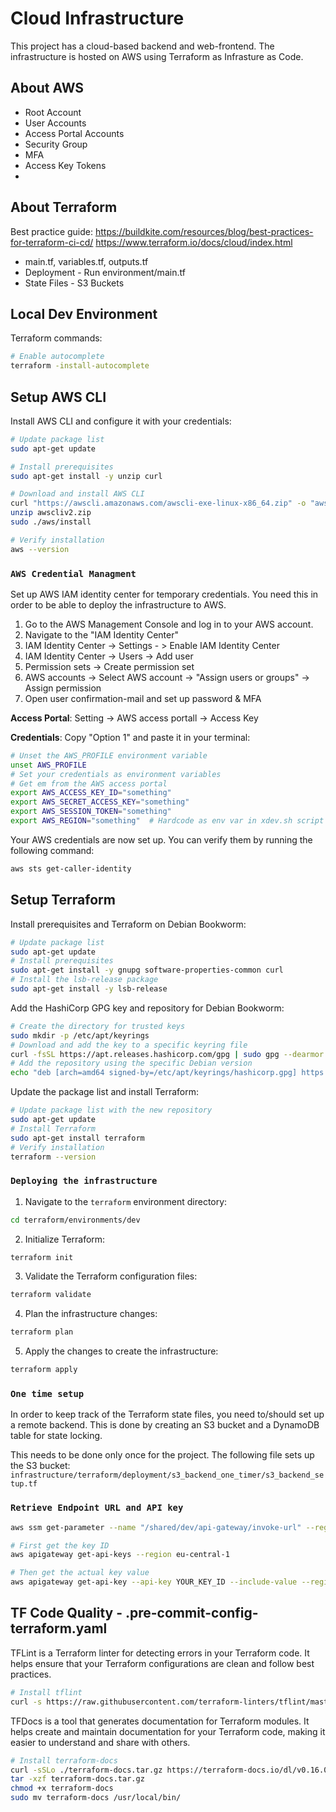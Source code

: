 # Cloud Infrastructure
This project has a cloud-based backend and web-frontend. The infrastructure is hosted on AWS using Terraform as Infrasture as Code.

## About AWS
- Root Account
- User Accounts
- Access Portal Accounts
- Security Group
- MFA
- Access Key Tokens
-

## About Terraform
Best practice guide: https://buildkite.com/resources/blog/best-practices-for-terraform-ci-cd/
https://www.terraform.io/docs/cloud/index.html

- main.tf, variables.tf, outputs.tf
- Deployment - Run environment/main.tf
- State Files - S3 Buckets

## Local Dev Environment
Terraform commands:
```Bash
# Enable autocomplete
terraform -install-autocomplete
```

## Setup AWS CLI
Install AWS CLI and configure it with your credentials:

```Bash
# Update package list
sudo apt-get update

# Install prerequisites
sudo apt-get install -y unzip curl

# Download and install AWS CLI
curl "https://awscli.amazonaws.com/awscli-exe-linux-x86_64.zip" -o "awscliv2.zip"
unzip awscliv2.zip
sudo ./aws/install

# Verify installation
aws --version
```

### ```AWS Credential Managment```
Set up AWS IAM identity center for temporary credentials. You need this in order to be able to deploy the infrastructure to AWS.
1. Go to the AWS Management Console and log in to your AWS account.
2. Navigate to the "IAM Identity Center"
3. IAM Identity Center -> Settings - > Enable IAM Identity Center
4. IAM Identity Center -> Users -> Add user
5. Permission sets -> Create permission set
6. AWS accounts -> Select AWS account -> "Assign users or groups" -> Assign permission
7. Open user confirmation-mail and set up password & MFA

**Access Portal**: Setting -> AWS access portall -> Access Key

**Credentials**: Copy "Option 1" and paste it in your terminal:
```Bash
# Unset the AWS_PROFILE environment variable
unset AWS_PROFILE
# Set your credentials as environment variables
# Get em from the AWS access portal
export AWS_ACCESS_KEY_ID="something"
export AWS_SECRET_ACCESS_KEY="something"
export AWS_SESSION_TOKEN="something"
export AWS_REGION="something"  # Hardcode as env var in xdev.sh script
```

Your AWS credentials are now set up. You can verify them by running the following command:
```Bash
aws sts get-caller-identity
```


## Setup Terraform
Install prerequisites and Terraform on Debian Bookworm:
```Bash
# Update package list
sudo apt-get update
# Install prerequisites
sudo apt-get install -y gnupg software-properties-common curl
# Install the lsb-release package
sudo apt-get install -y lsb-release
```

Add the HashiCorp GPG key and repository for Debian Bookworm:
```Bash
# Create the directory for trusted keys
sudo mkdir -p /etc/apt/keyrings
# Download and add the key to a specific keyring file
curl -fsSL https://apt.releases.hashicorp.com/gpg | sudo gpg --dearmor -o /etc/apt/keyrings/hashicorp.gpg
# Add the repository using the specific Debian version
echo "deb [arch=amd64 signed-by=/etc/apt/keyrings/hashicorp.gpg] https://apt.releases.hashicorp.com bookworm main" | sudo tee /etc/apt/sources.list.d/hashicorp.list > /dev/null
```

Update the package list and install Terraform:
```Bash
# Update package list with the new repository
sudo apt-get update
# Install Terraform
sudo apt-get install terraform
# Verify installation
terraform --version
```

### ```Deploying the infrastructure```
1. Navigate to the `terraform` environment directory:
```Bash
cd terraform/environments/dev
```
2. Initialize Terraform:
```Bash
terraform init
```
3. Validate the Terraform configuration files:
```Bash
terraform validate
```
4. Plan the infrastructure changes:
```Bash
terraform plan
```
5. Apply the changes to create the infrastructure:
```Bash
terraform apply
```

### ```One time setup```
In order to keep track of the Terraform state files, you need to/should set up a remote backend. This is done by creating an S3 bucket and a DynamoDB table for state locking.

This needs to be done only once for the project. The following file sets up the S3 bucket: `infrastructure/terraform/deployment/s3_backend_one_timer/s3_backend_setup.tf`

### ```Retrieve Endpoint URL and API key```
```Bash
aws ssm get-parameter --name "/shared/dev/api-gateway/invoke-url" --region eu-central-1

# First get the key ID
aws apigateway get-api-keys --region eu-central-1

# Then get the actual key value
aws apigateway get-api-key --api-key YOUR_KEY_ID --include-value --region eu-central-1
```



## TF Code Quality - .pre-commit-config-terraform.yaml
TFLint is a Terraform linter for detecting errors in your Terraform code. It helps ensure that your Terraform configurations are clean and follow best practices.
```Bash
# Install tflint
curl -s https://raw.githubusercontent.com/terraform-linters/tflint/master/install_linux.sh | bash
```

TFDocs is a tool that generates documentation for Terraform modules. It helps create and maintain documentation for your Terraform code, making it easier to understand and share with others.
```Bash
# Install terraform-docs
curl -sSLo ./terraform-docs.tar.gz https://terraform-docs.io/dl/v0.16.0/terraform-docs-v0.16.0-$(uname)-amd64.tar.gz
tar -xzf terraform-docs.tar.gz
chmod +x terraform-docs
sudo mv terraform-docs /usr/local/bin/
```
